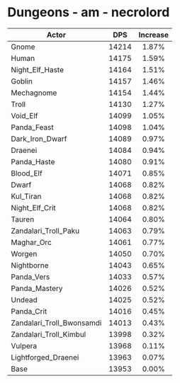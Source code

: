 # Dungeons - am - necrolord
| Actor | DPS | Increase |
|---|:---:|:---:|
|Gnome|14214|1.87%|
|Human|14175|1.59%|
|Night_Elf_Haste|14164|1.51%|
|Goblin|14157|1.46%|
|Mechagnome|14154|1.44%|
|Troll|14130|1.27%|
|Void_Elf|14099|1.05%|
|Panda_Feast|14098|1.04%|
|Dark_Iron_Dwarf|14089|0.97%|
|Draenei|14084|0.94%|
|Panda_Haste|14080|0.91%|
|Blood_Elf|14071|0.85%|
|Dwarf|14068|0.82%|
|Kul_Tiran|14068|0.82%|
|Night_Elf_Crit|14068|0.82%|
|Tauren|14064|0.80%|
|Zandalari_Troll_Paku|14063|0.79%|
|Maghar_Orc|14061|0.77%|
|Worgen|14050|0.70%|
|Nightborne|14043|0.65%|
|Panda_Vers|14033|0.57%|
|Panda_Mastery|14026|0.52%|
|Undead|14025|0.52%|
|Panda_Crit|14016|0.45%|
|Zandalari_Troll_Bwonsamdi|14013|0.43%|
|Zandalari_Troll_Kimbul|13998|0.32%|
|Vulpera|13968|0.11%|
|Lightforged_Draenei|13963|0.07%|
|Base|13953|0.00%|
